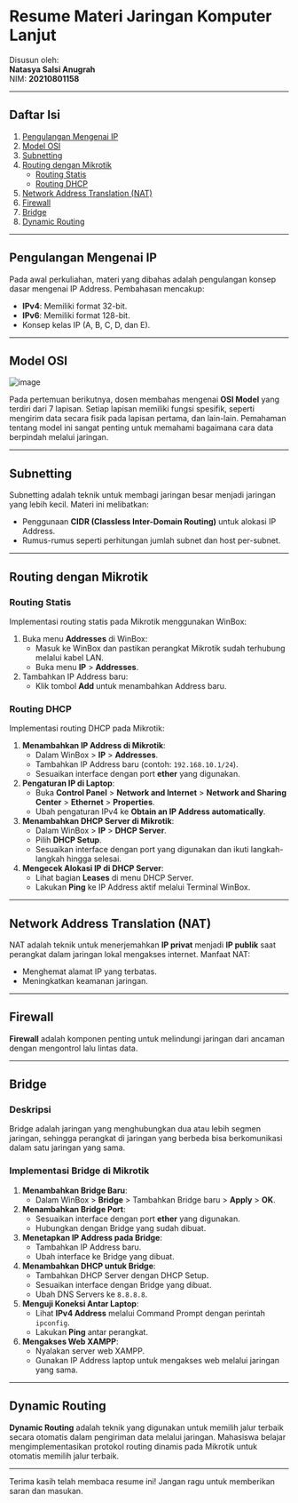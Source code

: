 # Resume Materi Jaringan Komputer Lanjut

Disusun oleh:  
**Natasya Salsi Anugrah**  
NIM: **20210801158**  

---

## Daftar Isi

1. [Pengulangan Mengenai IP](#pengulangan-mengenai-ip)
2. [Model OSI](#model-osi)
3. [Subnetting](#subnetting)
4. [Routing dengan Mikrotik](#routing-dengan-mikrotik)
    - [Routing Statis](#routing-statis)
    - [Routing DHCP](#routing-dhcp)
5. [Network Address Translation (NAT)](#network-address-translation-nat)
6. [Firewall](#firewall)
7. [Bridge](#bridge)
8. [Dynamic Routing](#dynamic-routing)

---

## Pengulangan Mengenai IP

Pada awal perkuliahan, materi yang dibahas adalah pengulangan konsep dasar mengenai IP Address. Pembahasan mencakup:

- **IPv4**: Memiliki format 32-bit.
- **IPv6**: Memiliki format 128-bit.
- Konsep kelas IP (A, B, C, D, dan E).

---

## Model OSI

![image](https://github.com/user-attachments/assets/d9c0c573-1bf2-4e30-bfcf-340e9c011554)

Pada pertemuan berikutnya, dosen membahas mengenai **OSI Model** yang terdiri dari 7 lapisan. Setiap lapisan memiliki fungsi spesifik, seperti mengirim data secara fisik pada lapisan pertama, dan lain-lain. Pemahaman tentang model ini sangat penting untuk memahami bagaimana cara data berpindah melalui jaringan.

---

## Subnetting

Subnetting adalah teknik untuk membagi jaringan besar menjadi jaringan yang lebih kecil. Materi ini melibatkan:

- Penggunaan **CIDR (Classless Inter-Domain Routing)** untuk alokasi IP Address.
- Rumus-rumus seperti perhitungan jumlah subnet dan host per-subnet.

---

## Routing dengan Mikrotik

### Routing Statis

Implementasi routing statis pada Mikrotik menggunakan WinBox:

1. Buka menu **Addresses** di WinBox:
    - Masuk ke WinBox dan pastikan perangkat Mikrotik sudah terhubung melalui kabel LAN.
    - Buka menu **IP** > **Addresses**.
2. Tambahkan IP Address baru:
    - Klik tombol **Add** untuk menambahkan Address baru.

### Routing DHCP

Implementasi routing DHCP pada Mikrotik:

1. **Menambahkan IP Address di Mikrotik**:
    - Dalam WinBox > **IP** > **Addresses**.
    - Tambahkan IP Address baru (contoh: `192.168.10.1/24`).
    - Sesuaikan interface dengan port **ether** yang digunakan.
2. **Pengaturan IP di Laptop**:
    - Buka **Control Panel** > **Network and Internet** > **Network and Sharing Center** > **Ethernet** > **Properties**.
    - Ubah pengaturan IPv4 ke **Obtain an IP Address automatically**.
3. **Menambahkan DHCP Server di Mikrotik**:
    - Dalam WinBox > **IP** > **DHCP Server**.
    - Pilih **DHCP Setup**.
    - Sesuaikan interface dengan port yang digunakan dan ikuti langkah-langkah hingga selesai.
4. **Mengecek Alokasi IP di DHCP Server**:
    - Lihat bagian **Leases** di menu DHCP Server.
    - Lakukan **Ping** ke IP Address aktif melalui Terminal WinBox.

---

## Network Address Translation (NAT)

NAT adalah teknik untuk menerjemahkan **IP privat** menjadi **IP publik** saat perangkat dalam jaringan lokal mengakses internet. Manfaat NAT:

- Menghemat alamat IP yang terbatas.
- Meningkatkan keamanan jaringan.

---

## Firewall

**Firewall** adalah komponen penting untuk melindungi jaringan dari ancaman dengan mengontrol lalu lintas data.

---

## Bridge

### Deskripsi

Bridge adalah jaringan yang menghubungkan dua atau lebih segmen jaringan, sehingga perangkat di jaringan yang berbeda bisa berkomunikasi dalam satu jaringan yang sama.

### Implementasi Bridge di Mikrotik

1. **Menambahkan Bridge Baru**:
    - Dalam WinBox > **Bridge** > Tambahkan Bridge baru > **Apply** > **OK**.
2. **Menambahkan Bridge Port**:
    - Sesuaikan interface dengan port **ether** yang digunakan.
    - Hubungkan dengan Bridge yang sudah dibuat.
3. **Menetapkan IP Address pada Bridge**:
    - Tambahkan IP Address baru.
    - Ubah interface ke Bridge yang dibuat.
4. **Menambahkan DHCP untuk Bridge**:
    - Tambahkan DHCP Server dengan DHCP Setup.
    - Sesuaikan interface dengan Bridge yang dibuat.
    - Ubah DNS Servers ke `8.8.8.8`.
5. **Menguji Koneksi Antar Laptop**:
    - Lihat **IPv4 Address** melalui Command Prompt dengan perintah `ipconfig`.
    - Lakukan **Ping** antar perangkat.
6. **Mengakses Web XAMPP**:
    - Nyalakan server web XAMPP.
    - Gunakan IP Address laptop untuk mengakses web melalui jaringan yang sama.

---

## Dynamic Routing

**Dynamic Routing** adalah teknik yang digunakan untuk memilih jalur terbaik secara otomatis dalam pengiriman data melalui jaringan. Mahasiswa belajar mengimplementasikan protokol routing dinamis pada Mikrotik untuk otomatis memilih jalur terbaik.

---

Terima kasih telah membaca resume ini! Jangan ragu untuk memberikan saran dan masukan.

